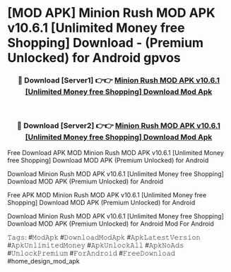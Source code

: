 # [MOD APK] Minion Rush MOD APK v10.6.1 [Unlimited Money free Shopping] Download - (Premium Unlocked) for Android gpvos



<div align="center">
<h3>🔴 Download [Server1] 👉👉 <a href="https://momento.my/?title=Minion_Rush_MOD_APK_v10.6.1_[Unlimited_Money_free_Shopping]_Download">Minion Rush MOD APK v10.6.1 [Unlimited Money free Shopping] Download Mod Apk</a></h3><br>

<h3>🔴 Download [Server2] 👉👉 <a href="https://momento.my/?title=Minion_Rush_MOD_APK_v10.6.1_[Unlimited_Money_free_Shopping]_Download">Minion Rush MOD APK v10.6.1 [Unlimited Money free Shopping] Download Mod Apk</a></h3>
</div>



Free Download APK MOD Minion Rush MOD APK v10.6.1 [Unlimited Money free Shopping] Download MOD APK (Premium Unlocked) for Android

Download Minion Rush MOD APK v10.6.1 [Unlimited Money free Shopping] Download MOD APK (Premium Unlocked) for Android

Free APK MOD Minion Rush MOD APK v10.6.1 [Unlimited Money free Shopping] Download MOD APK (Premium Unlocked) for Android

Download Minion Rush MOD APK v10.6.1 [Unlimited Money free Shopping] Download MOD APK (Premium Unlocked) for Android Mod For Android

𝚃𝚊𝚐𝚜: #𝙼𝚘𝚍𝙰𝚙𝚔 #𝙳𝚘𝚠𝚗𝚕𝚘𝚊𝚍𝙼𝚘𝚍𝙰𝚙𝚔 #𝙰𝚙𝚔𝙻𝚊𝚝𝚎𝚜𝚝𝚅𝚎𝚛𝚜𝚒𝚘𝚗 #𝙰𝚙𝚔𝚄𝚗𝚕𝚒𝚖𝚒𝚝𝚎𝚍𝙼𝚘𝚗𝚎𝚢 #𝙰𝚙𝚔𝚄𝚗𝚕𝚘𝚌𝚔𝙰𝚕𝚕 #𝙰𝚙𝚔𝙽𝚘𝙰𝚍𝚜 #𝚄𝚗𝚕𝚘𝚌𝚔𝙿𝚛𝚎𝚖𝚒𝚞𝚖 #𝙵𝚘𝚛𝙰𝚗𝚍𝚛𝚘𝚒𝚍 #𝙵𝚛𝚎𝚎𝙳𝚘𝚠𝚗𝚕𝚘𝚊𝚍 #home_design_mod_apk
